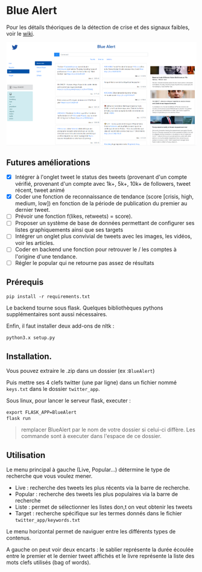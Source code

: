 
# Blue Alert

Pour les détails théoriques de la détection de crise et des signaux faibles, voir le [wiki](https://github.com/Arblade/BlueAlert/wiki).

![alt text](bluealert.PNG "Title Text")

## Futures améliorations

- [x] Intégrer à l'onglet tweet le status des tweets (provenant d'un compte vérifié, provenant d'un compte avec 1k+, 5k+, 10k+ de followers, tweet récent, tweet animé 
- [x] Coder une fonction de reconnaissance de tendance (score [crisis, high, medium, low]) en fonction de la période de publication du premier au dernier tweet.
- [ ] Prévoir une fonction f(likes, retweets) = score).
- [ ] Proposer un système de base de données permettant de configurer ses listes graphiquements ainsi que ses targets
- [ ] Intégrer un onglet plus convivial de tweets avec les images, les vidéos, voir les articles.
- [ ] Coder en backend une fonction pour retrouver le / les comptes à l'origine d'une tendance.
- [ ] Régler le popular qui ne retourne pas assez de résultats

## Prérequis

```
pip install -r requirements.txt
```

Le backend tourne sous flask. Quelques bibliothèques pythons supplémentaires sont aussi nécessaires.

Enfin, il faut installer deux add-ons de nltk :

```
python3.x setup.py
```

## Installation.


Vous pouvez extraire le .zip dans un dossier (ex :`BlueAlert`)

Puis mettre ses 4 clefs twitter (une par ligne) dans un fichier  nommé `keys.txt` dans le dossier `twitter_app`.

Sous linux, pour lancer le serveur flask, executer :
```
export FLASK_APP=BlueAlert
flask run
```
> remplacer BlueAlert par le nom de votre dossier si celui-ci diffère. Les commande sont à executer dans l'espace de ce dossier.


## Utilisation

Le menu principal à gauche (Live, Popular...) détermine le type de recherche que vous voulez mener.

- Live : recherche des tweets les plus récents via la barre de recherche.
- Popular : recherche des tweets les plus populaires via la barre de recherche
- Liste : permet de sélectionner les listes don,t on veut obtenir les tweets
- Target : recherche spécifique sur les termes donnés dans le fichier `twitter_app/keywords.txt`

Le menu horizontal permet de naviguer entre les différents types de contenus.

A gauche on peut voir deux encarts : le sablier représente la durée écoulée entre le premier et le dernier tweet affichés et le livre représente la liste des mots clefs utilisés (bag of words).




